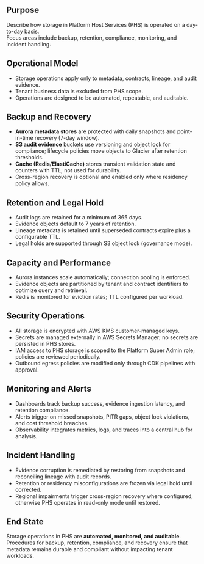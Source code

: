 ## Purpose
Describe how storage in Platform Host Services (PHS) is operated on a day-to-day basis.  
Focus areas include backup, retention, compliance, monitoring, and incident handling.

## Operational Model
- Storage operations apply only to metadata, contracts, lineage, and audit evidence.  
- Tenant business data is excluded from PHS scope.  
- Operations are designed to be automated, repeatable, and auditable.

## Backup and Recovery
- **Aurora metadata stores** are protected with daily snapshots and point-in-time recovery (7-day window).  
- **S3 audit evidence** buckets use versioning and object lock for compliance; lifecycle policies move objects to Glacier after retention thresholds.  
- **Cache (Redis/ElastiCache)** stores transient validation state and counters with TTL; not used for durability.  
- Cross-region recovery is optional and enabled only where residency policy allows.

## Retention and Legal Hold
- Audit logs are retained for a minimum of 365 days.  
- Evidence objects default to 7 years of retention.  
- Lineage metadata is retained until superseded contracts expire plus a configurable TTL.  
- Legal holds are supported through S3 object lock (governance mode).

## Capacity and Performance
- Aurora instances scale automatically; connection pooling is enforced.  
- Evidence objects are partitioned by tenant and contract identifiers to optimize query and retrieval.  
- Redis is monitored for eviction rates; TTL configured per workload.

## Security Operations
- All storage is encrypted with AWS KMS customer-managed keys.  
- Secrets are managed externally in AWS Secrets Manager; no secrets are persisted in PHS stores.  
- IAM access to PHS storage is scoped to the Platform Super Admin role; policies are reviewed periodically.  
- Outbound egress policies are modified only through CDK pipelines with approval.

## Monitoring and Alerts
- Dashboards track backup success, evidence ingestion latency, and retention compliance.  
- Alerts trigger on missed snapshots, PITR gaps, object lock violations, and cost threshold breaches.  
- Observability integrates metrics, logs, and traces into a central hub for analysis.

## Incident Handling
- Evidence corruption is remediated by restoring from snapshots and reconciling lineage with audit records.  
- Retention or residency misconfigurations are frozen via legal hold until corrected.  
- Regional impairments trigger cross-region recovery where configured; otherwise PHS operates in read-only mode until restored.

## End State
Storage operations in PHS are **automated, monitored, and auditable**.  
Procedures for backup, retention, compliance, and recovery ensure that metadata remains durable and compliant without impacting tenant workloads.